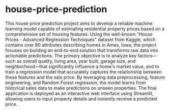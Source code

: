 # house-price-prediction
This house price prediction project aims to develop a reliable machine learning model capable of estimating residential property prices based on a comprehensive set of housing features. Using the well-known "House Prices - Advanced Regression Techniques" dataset from Kaggle, which contains over 80 attributes describing homes in Ames, Iowa, the project focuses on building an end-to-end solution that transforms raw data into actionable predictions. The primary objective is to analyze key factors—such as overall quality, living area, year built, garage size, and neighborhood—that significantly influence a home's market value, and to train a regression model that accurately captures the relationship between these features and the sale price. By leveraging data preprocessing, feature engineering, and Random Forest regression, the model learns from historical sales data to make predictions on unseen properties. The final application is deployed as an interactive web interface using Streamlit, allowing users to input property details and instantly receive a predicted price.
